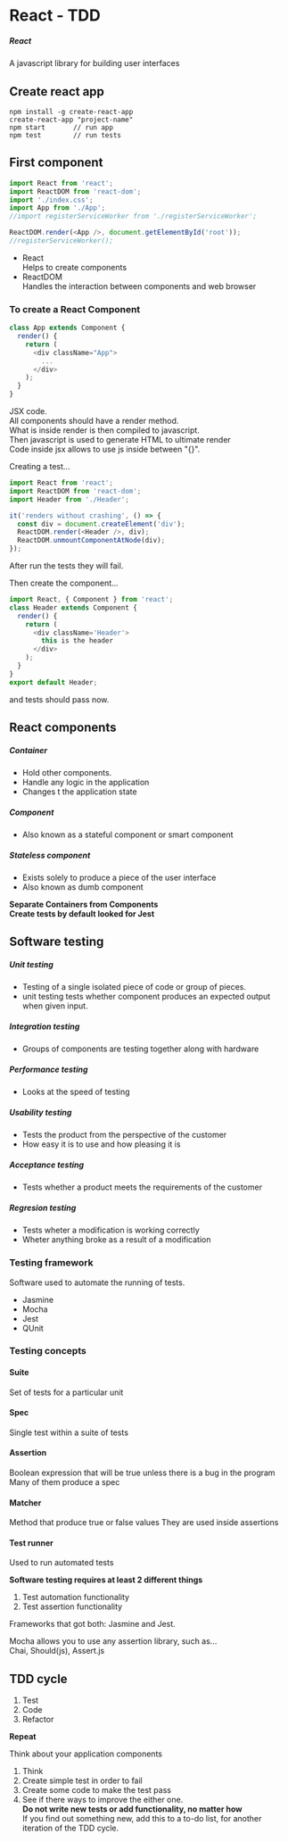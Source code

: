 # React - TDD

##### React
A javascript library for building user interfaces

## Create react app

```
npm install -g create-react-app
create-react-app "project-name"
npm start       // run app
npm test        // run tests
```

## First component

```typescript jsx
import React from 'react';
import ReactDOM from 'react-dom';
import './index.css';
import App from './App';
//import registerServiceWorker from './registerServiceWorker';

ReactDOM.render(<App />, document.getElementById('root'));
//registerServiceWorker();
```

- React  
Helps to create components
- ReactDOM  
Handles the interaction between components and web browser


### To create a React Component

```typescript jsx
class App extends Component {
  render() {
    return (
      <div className="App">
        ...
      </div>
    );
  }
}
```
JSX code.  
All components should have a render method.  
What is inside render is then compiled to javascript.  
Then javascript is used to generate HTML to ultimate render  
Code inside jsx allows to use js inside between "{}".  

Creating a test...  

```typescript jsx
import React from 'react';
import ReactDOM from 'react-dom';
import Header from './Header';

it('renders without crashing', () => {
  const div = document.createElement('div');
  ReactDOM.render(<Header />, div);
  ReactDOM.unmountComponentAtNode(div);
});
```
After run the tests they will fail.    

Then create the component...  
```typescript jsx
import React, { Component } from 'react';
class Header extends Component {
  render() {
    return (
      <div className='Header'>
        this is the header
      </div>
    );
  }
}
export default Header;
```
and tests should pass now.

## React components

##### Container 
- Hold other components.
- Handle any logic in the application
- Changes t the application state

##### Component
- Also known as a stateful component or smart component

##### Stateless component
- Exists solely to produce a piece of the user interface
- Also known as dumb component  



**Separate Containers from Components   
Create __tests__ by default looked for Jest**

## Software testing

##### Unit testing 
- Testing of a single isolated piece of code or group of pieces.  
- unit testing tests whether component produces an expected output when given input.
##### Integration testing
- Groups of components are testing together along with hardware
##### Performance testing
- Looks at the speed of testing
##### Usability testing
- Tests the product from the perspective of the customer
- How easy it is to use and how pleasing it is
##### Acceptance testing
- Tests whether a product meets the requirements of the customer
##### Regresion testing
- Tests wheter a modification is working correctly
- Wheter anything broke as a result of a modification

### Testing framework
Software used to automate the running of tests.  
- Jasmine
- Mocha
- Jest
- QUnit

### Testing concepts

#### Suite
Set of tests for a particular unit
#### Spec
Single test within a suite of tests
#### Assertion
Boolean expression that will be true unless there is a bug in the program   
Many of them produce a spec  
#### Matcher
Method that produce true or false values
They are used inside assertions
#### Test runner
Used to run automated tests

**Software testing requires at least 2 different things**
1. Test automation functionality
2. Test assertion functionality

Frameworks that got both: Jasmine and Jest.  

Mocha allows you to use any assertion library, such as...  
Chai, Should(js), Assert.js

## TDD cycle
1. Test
2. Code 
3. Refactor  

**Repeat**

Think about your application components 


1. Think
1. Create simple test in order to fail
2. Create some code to make the test pass
3. See if there ways to improve the either one.  
**Do not write new tests or add functionality, no matter how**  
If you find out something new, add this to a to-do list, for another iteration of the TDD cycle.  

 
